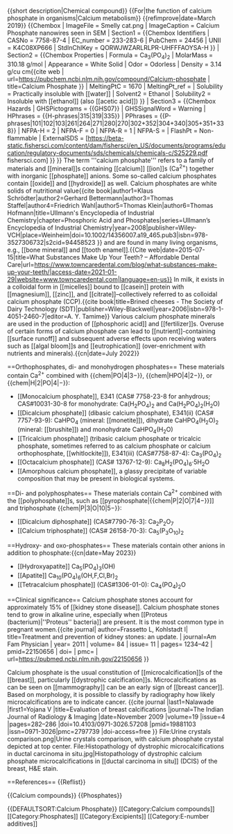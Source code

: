 {{short description|Chemical compound}}
{{For|the function of calcium phosphate in organisms|Calcium metabolism}}
{{refimprove|date=March 2019}}
{{Chembox
| ImageFile = Smelly cat.png
| ImageCaption = Calcium Phosphate nanowires seen in SEM
| Section1 = {{Chembox Identifiers
| CASNo = 7758-87-4
| EC_number = 233-283-6
| PubChem = 24456
| UNII = K4C08XP666
| StdInChIKey = QORWJWZARLRLPR-UHFFFAOYSA-H
}}
| Section2 = {{Chembox Properties
| Formula = Ca<sub>3</sub>(PO<sub>4</sub>)<sub>2</sub>
| MolarMass = 310.18 g/mol
| Appearance = White Solid
| Odor = Odorless
| Density = 3.14 g/cu cm<ref name=crc>{{cite web | url=https://pubchem.ncbi.nlm.nih.gov/compound/Calcium-phosphate | title=Calcium Phosphate }}</ref>
| MeltingPtC = 1670
| MeltingPt_ref = <ref name=crc/>
| Solubility = Practically insoluble with [[water]]
| Solvent2 = Ethanol
| Solubility2 = Insoluble with [[ethanol]] (also [[acetic acid]])
}}
| Section3 = {{Chembox Hazards
| GHSPictograms = {{GHS07}}
| GHSSignalWord = Warning
| HPhrases = {{H-phrases|315|319|335}}
| PPhrases = {{P-phrases|101|102|103|261|264|271|280|270|302+352|304+340|305+351+338}}
| NFPA-H = 2
| NFPA-F = 0
| NFPA-R = 1
| NFPA-S = 
| FlashPt = Non-flammable
| ExternalSDS = [https://beta-static.fishersci.com/content/dam/fishersci/en_US/documents/programs/education/regulatory-documents/sds/chemicals/chemicals-c/S25229.pdf fishersci.com]
}}
}}
The term '''calcium phosphate''' refers to a family of materials and [[mineral]]s containing [[calcium]] [[ion]]s (Ca<sup>2+</sup>) together with inorganic [[phosphate]] anions. Some so-called calcium phosphates contain [[oxide]] and [[hydroxide]] as well. Calcium phosphates are white solids of nutritional value<ref name=Ullmann>{{cite book|author1=Klaus Schrödter|author2=Gerhard Bettermann|author3=Thomas Staffel|author4=Friedrich Wahl|author5=Thomas Klein|author6=Thomas Hofmann|title=Ullmann's Encyclopedia of Industrial Chemistry|chapter=Phosphoric Acid and Phosphates|series=Ullmann’s Encyclopedia of Industrial Chemistry|year=2008|publisher=Wiley-VCH|place=Weinheim|doi=10.1002/14356007.a19_465.pub3|isbn=978-3527306732|s2cid=94458523 }}</ref> and are found in many living organisms, e.g., [[bone mineral]] and [[tooth enamel]].<ref>{{Cite web|date=2015-07-15|title=What Substances Make Up Your Teeth? – Affordable Dental Care|url=https://www.towncaredental.com/blog/what-substances-make-up-your-teeth/|access-date=2021-01-29|website=www.towncaredental.com|language=en-us}}</ref> In milk, it exists in a colloidal form in [[micelles]] bound to [[casein]] protein with [[magnesium]], [[zinc]], and [[citrate]]–collectively referred to as colloidal calcium phosphate (CCP).<ref>{{cite book|title=Brined cheeses - The Society of Dairy Technology (SDT)|publisher=Wiley-Blackwell|year=2006|isbn=978-1-4051-2460-7|editor=A. Y. Tamime}}</ref> Various calcium phosphate minerals are used in the production of [[phosphoric acid]] and [[fertilizer]]s. Overuse of certain forms of calcium phosphate can lead to [[nutrient]]-containing [[surface runoff]] and subsequent adverse effects upon receiving waters such as [[algal bloom]]s and [[eutrophication]] (over-enrichment with nutrients and minerals).{{cn|date=July 2022}}

==Orthophosphates, di- and monohydrogen phosphates==
These materials contain Ca<sup>2+</sup> combined with {{chem|PO|4|3−}}, {{chem|HPO|4|2−}}, or {{chem|H|2|PO|4|−}}:
* [[Monocalcium phosphate]], E341 (CAS# 7758-23-8 for anhydrous; CAS#10031-30-8 for monohydrate: Ca(H<sub>2</sub>PO<sub>4</sub>)<sub>2</sub> and Ca(H<sub>2</sub>PO<sub>4</sub>)<sub>2</sub>(H<sub>2</sub>O)
* [[Dicalcium phosphate]] (dibasic calcium phosphate), E341(ii) (CAS# 7757-93-9): CaHPO<sub>4</sub> (mineral: [[monetite]]), dihydrate CaHPO<sub>4</sub>(H<sub>2</sub>O)<sub>2</sub> (mineral: [[brushite]]) and monohydrate CaHPO<sub>4</sub>(H<sub>2</sub>O)
* [[Tricalcium phosphate]] (tribasic calcium phosphate or tricalcic phosphate, sometimes referred to as calcium phosphate or calcium orthophosphate, [[whitlockite]]), E341(iii) (CAS#7758-87-4): Ca<sub>3</sub>(PO<sub>4</sub>)<sub>2</sub>
* [[Octacalcium phosphate]] (CAS# 13767-12-9): Ca<sub>8</sub>H<sub>2</sub>(PO<sub>4</sub>)<sub>6</sub>·5H<sub>2</sub>O
* [[Amorphous calcium phosphate]], a glassy precipitate of variable composition that may be present in biological systems.

==Di- and polyphosphates==
These materials contain Ca<sup>2+</sup> combined with the [[polyphosphate]]s, such as [[pyrophosphate|{{chem|P|2|O|7|4−}}]] and triphosphate {{chem|P|3|O|10|5−}}:
* [[Dicalcium diphosphate]] (CAS#7790-76-3]: Ca<sub>2</sub>P<sub>2</sub>O<sub>7</sub>
* [[Calcium triphosphate]] (CAS# 26158-70-3): Ca<sub>5</sub>(P<sub>3</sub>O<sub>10</sub>)<sub>2</sub>

==Hydroxy- and oxo-phosphates==
These materials contain other anions in addition to phosphate:{{cn|date=May 2023}}
* [[Hydroxyapatite]] Ca<sub>5</sub>(PO<sub>4</sub>)<sub>3</sub>(OH)
* [[Apatite]] Ca<sub>10</sub>(PO<sub>4</sub>)<sub>6</sub>(OH,F,Cl,Br)<sub>2</sub>
* [[Tetracalcium phosphate]] (CAS#1306-01-0): Ca<sub>4</sub>(PO<sub>4</sub>)<sub>2</sub>O

==Clinical significance==
Calcium phosphate stones account for approximately 15% of [[kidney stone disease]]. Calcium phosphate stones tend to grow in alkaline urine, especially when [[Proteus (bacterium)|''Proteus'' bacteria]] are present. It is the most common type in pregnant women.<ref name=Frassetto2011>{{cite journal| author=Frassetto L, Kohlstadt I| title=Treatment and prevention of kidney stones: an update. | journal=Am Fam Physician | year= 2011 | volume= 84 | issue= 11 | pages= 1234–42 | pmid=22150656 | doi= | pmc= | url=https://pubmed.ncbi.nlm.nih.gov/22150656  }}</ref>

Calcium phosphate is the usual constitution of [[microcalcification]]s of the [[breast]], particularly [[dystrophic calcification]]s. Microcalcifications as can be seen on [[mammography]] can be an early sign of [[breast cancer]]. Based on morphology, it is possible to classify by radiography how likely microcalcifications are to indicate cancer.
<ref>{{cite journal |last1=Nalawade |first1=Yojana V |title=Evaluation of breast calcifications |journal=The Indian Journal of Radiology & Imaging |date=November 2009 |volume=19 |issue=4 |pages=282–286 |doi=10.4103/0971-3026.57208 |pmid=19881103 |issn=0971-3026|pmc=2797739 |doi-access=free }}</ref>
<gallery heights=160 widths=200>
File:Urine crystals comparison.png|Urine crystals comparison, with calcium phosphate crystal depicted at top center.
File:Histopathology of dystrophic microcalcifications in ductal carcinoma in situ.jpg|Histopathology of dystrophic calcium phosphate microcalcifications in [[ductal carcinoma in situ]] (DCIS) of the breast, H&E stain. 
</gallery>

==References==
{{Reflist}}

{{Calcium compounds}}
{{Phosphates}}

{{DEFAULTSORT:Calcium Phosphate}}
[[Category:Calcium compounds]]
[[Category:Phosphates]]
[[Category:Excipients]]
[[Category:E-number additives]]